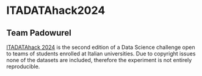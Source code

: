 # ITADATAhack2024
## Team Padowurel

[ITADATAhack 2024]([https://link-url-here.org](https://journal.opendataplayground.com/itadatahack-2024/)) is the second edition of a Data Science challenge open to teams of students enrolled at Italian universities.
Due to copyright issues none of the datasets are included,
therefore the experiment is not entirely reproducible.
